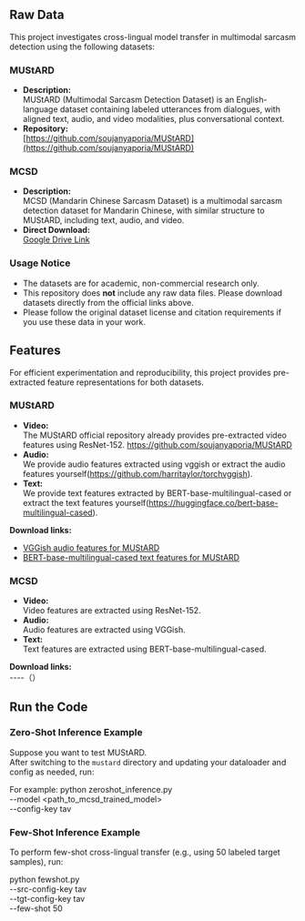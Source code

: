 ## Raw Data

This project investigates cross-lingual model transfer in multimodal sarcasm detection using the following datasets:

### MUStARD

- **Description:**  
  MUStARD (Multimodal Sarcasm Detection Dataset) is an English-language dataset containing labeled utterances from dialogues, with aligned text, audio, and video modalities, plus conversational context.
- **Repository:**  
  [https://github.com/soujanyaporia/MUStARD](https://github.com/soujanyaporia/MUStARD)

### MCSD

- **Description:**  
  MCSD (Mandarin Chinese Sarcasm Dataset) is a multimodal sarcasm detection dataset for Mandarin Chinese, with similar structure to MUStARD, including text, audio, and video.
- **Direct Download:**  
  [Google Drive Link](https://drive.google.com/drive/folders/1uQrdBMxYhA4nOEAn_AtZgfCBjzi73G7R?usp=drive_link)

### Usage Notice

- The datasets are for academic, non-commercial research only.
- This repository does **not** include any raw data files. Please download datasets directly from the official links above.
- Please follow the original dataset license and citation requirements if you use these data in your work.

## Features

For efficient experimentation and reproducibility, this project provides pre-extracted feature representations for both datasets.

### MUStARD

- **Video:**  
  The MUStARD official repository already provides pre-extracted video features using ResNet-152. https://github.com/soujanyaporia/MUStARD
- **Audio:**  
  We provide audio features extracted using vggish or extract the audio features yourself(https://github.com/harritaylor/torchvggish).
- **Text:**  
  We provide text features extracted by BERT-base-multilingual-cased or extract the text features yourself(https://huggingface.co/bert-base-multilingual-cased).    

**Download links:**  
- [VGGish audio features for MUStARD](#)  
- [BERT-base-multilingual-cased text features for MUStARD](#)

### MCSD

- **Video:**  
  Video features are extracted using ResNet-152.
- **Audio:**  
  Audio features are extracted using VGGish.
- **Text:**  
  Text features are extracted using BERT-base-multilingual-cased.

**Download links:**  
----（）

## Run the Code

### Zero-Shot Inference Example

Suppose you want to test MUStARD.   
After switching to the `mustard` directory and updating your dataloader and config as needed, run:

For example:
    python zeroshot_inference.py \
    --model <path_to_mcsd_trained_model> \
    --config-key tav
    
### Few-Shot Inference Example

To perform few-shot cross-lingual transfer (e.g., using 50 labeled target samples), run:

python fewshot.py \
    --src-config-key tav \
    --tgt-config-key tav \
    --few-shot 50




